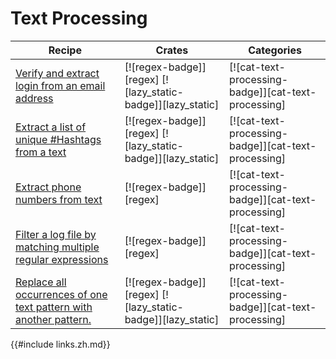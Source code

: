 # Text Processing

| Recipe | Crates | Categories |
|--------|--------|------------|
| [Verify and extract login from an email address][ex-verify-extract-email] | [![regex-badge]][regex] [![lazy_static-badge]][lazy_static] | [![cat-text-processing-badge]][cat-text-processing] |
| [Extract a list of unique #Hashtags from a text][ex-extract-hashtags] | [![regex-badge]][regex] [![lazy_static-badge]][lazy_static] | [![cat-text-processing-badge]][cat-text-processing] |
| [Extract phone numbers from text][ex-phone] | [![regex-badge]][regex] | [![cat-text-processing-badge]][cat-text-processing] |
| [Filter a log file by matching multiple regular expressions][ex-regex-filter-log] | [![regex-badge]][regex] | [![cat-text-processing-badge]][cat-text-processing]
| [Replace all occurrences of one text pattern with another pattern.][ex-regex-replace-named] | [![regex-badge]][regex] [![lazy_static-badge]][lazy_static] | [![cat-text-processing-badge]][cat-text-processing] |

[ex-verify-extract-email]: text/regex.html#verify-and-extract-login-from-an-email-address
[ex-extract-hashtags]: text/regex.html#extract-a-list-of-unique-hashtags-from-a-text
[ex-phone]: text/regex.html#extract-phone-numbers-from-text
[ex-regex-filter-log]: text/regex.html#filter-a-log-file-by-matching-multiple-regular-expressions
[ex-regex-replace-named]: text/regex.html#replace-all-occurrences-of-one-text-pattern-with-another-pattern

{{#include links.zh.md}}
